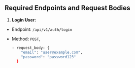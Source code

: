 ## Required Endpoints and Request Bodies

1. **Login User:**

- Endpoint: `/api/v1/auth/login`
- Method: `POST`,

  ```bash
  - request_body: {
      "email": "user@example.com",
      "password": "password123"
    }
    ```